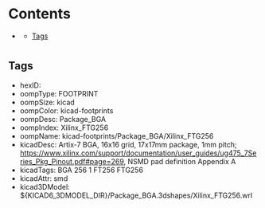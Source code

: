 



Contents
========

* [](#)
	* [Tags](#tags)

# 

## Tags

- hexID: 
- oompType: FOOTPRINT
- oompSize: kicad
- oompColor: kicad-footprints
- oompDesc: Package_BGA
- oompIndex: Xilinx_FTG256
- oompName: kicad-footprints/Package_BGA/Xilinx_FTG256
- kicadDesc: Artix-7 BGA, 16x16 grid, 17x17mm package, 1mm pitch; https://www.xilinx.com/support/documentation/user_guides/ug475_7Series_Pkg_Pinout.pdf#page=269, NSMD pad definition Appendix A
- kicadTags: BGA 256 1 FT256 FTG256
- kicadAttr: smd
- kicad3DModel: ${KICAD6_3DMODEL_DIR}/Package_BGA.3dshapes/Xilinx_FTG256.wrl

